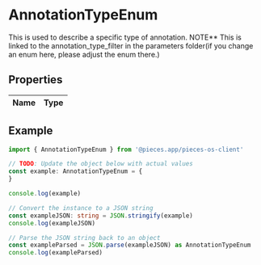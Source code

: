 
# AnnotationTypeEnum

This is used to describe a specific type of annotation. NOTE** This is linked to the annotation_type_filter in the parameters folder(if you change an enum here, please adjust the enum there.)

## Properties

Name | Type
------------ | -------------

## Example

```typescript
import { AnnotationTypeEnum } from '@pieces.app/pieces-os-client'

// TODO: Update the object below with actual values
const example: AnnotationTypeEnum = {
}

console.log(example)

// Convert the instance to a JSON string
const exampleJSON: string = JSON.stringify(example)
console.log(exampleJSON)

// Parse the JSON string back to an object
const exampleParsed = JSON.parse(exampleJSON) as AnnotationTypeEnum
console.log(exampleParsed)
```


